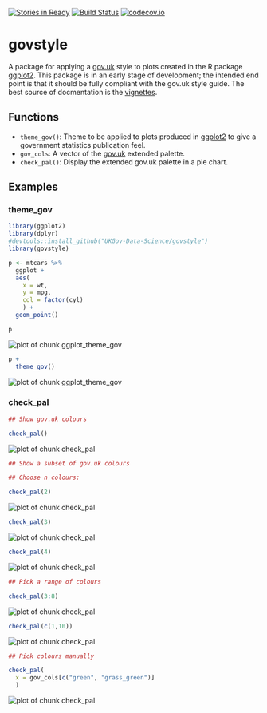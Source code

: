 [![Stories in Ready](https://badge.waffle.io/UKGov-Data-Science/govstyle.png?label=ready&title=Ready)](https://waffle.io/UKGov-Data-Science/govstyle)
[![Build Status](https://travis-ci.org/UKGov-Data-Science/govstyle.svg?branch=master)](https://travis-ci.org/UKGov-Data-Science/govstyle)
[![codecov.io](http://codecov.io/github/UKGov-Data-Science/govstyle/coverage.svg?branch=master)](http://codecov.io/github/UKGov-Data-Science/govstyle?branch=master)

# govstyle

A package for applying a [gov.uk](http://govuk-elements.herokuapp.com/) style to plots created in the R package [ggplot2](https://github.com/hadley/ggplot2).
This package is in an early stage of development; the intended end point is that it should be fully compliant with the gov.uk style guide.
The best source of docmentation is the [vignettes](vignettes/).

## Functions

* `theme_gov()`: Theme to be applied to plots produced in [ggplot2]() to give a government statistics publication feel.
* `gov_cols`: A vector of the [gov.uk](http://govuk-elements.herokuapp.com/colour/#colour-extended-palette) extended palette.
* `check_pal()`: Display the extended gov.uk palette in a pie chart.

## Examples

### theme_gov




```r
library(ggplot2)
library(dplyr)
#devtools::install_github("UKGov-Data-Science/govstyle")
library(govstyle)
```


```r
p <- mtcars %>%
  ggplot +
  aes(
    x = wt,
    y = mpg,
    col = factor(cyl)
    ) +
  geom_point()

p
```

![plot of chunk ggplot_theme_gov](figure/ggplot_theme_gov-1.png)

```r
p +
  theme_gov()
```

![plot of chunk ggplot_theme_gov](figure/ggplot_theme_gov-2.png)

### check_pal


```r
## Show gov.uk colours

check_pal()
```

![plot of chunk check_pal](figure/check_pal-1.png)

```r
## Show a subset of gov.uk colours

## Choose n colours:

check_pal(2)
```

![plot of chunk check_pal](figure/check_pal-2.png)

```r
check_pal(3)
```

![plot of chunk check_pal](figure/check_pal-3.png)

```r
check_pal(4)
```

![plot of chunk check_pal](figure/check_pal-4.png)

```r
## Pick a range of colours

check_pal(3:8)
```

![plot of chunk check_pal](figure/check_pal-5.png)

```r
check_pal(c(1,10))
```

![plot of chunk check_pal](figure/check_pal-6.png)

```r
## Pick colours manually

check_pal(
  x = gov_cols[c("green", "grass_green")]
  )
```

![plot of chunk check_pal](figure/check_pal-7.png)

